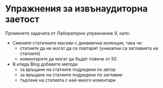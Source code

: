 # Упражнения за извънаудиторна заетост

Променете задачата от Лабораторно упражнение 9, като:

* Смените статичните масиви с динамична колекция, така че:
  * &#x20;статиите да не могат да се повтарят (уникални са заглавията на статиите)
  * коментарите да могат да бъдат повече от 50
* В клада Blog добавете методи
  * за връщане на статиите подредени по автор
  * за връщане на статиите подредени по заглавие
  * търсене на статията с най-много коментари
